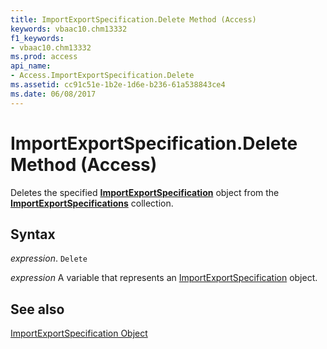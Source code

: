 ```yaml
---
title: ImportExportSpecification.Delete Method (Access)
keywords: vbaac10.chm13332
f1_keywords:
- vbaac10.chm13332
ms.prod: access
api_name:
- Access.ImportExportSpecification.Delete
ms.assetid: cc91c51e-1b2e-1d6e-b236-61a538843ce4
ms.date: 06/08/2017
---
```



# ImportExportSpecification.Delete Method (Access)

Deletes the specified  **[ImportExportSpecification](Access.ImportExportSpecification.md)** object from the **[ImportExportSpecifications](Access.ImportExportSpecifications.md)** collection.


## Syntax

 _expression_. `Delete`

 _expression_ A variable that represents an [ImportExportSpecification](./Access.ImportExportSpecification.md) object.


## See also


[ImportExportSpecification Object](Access.ImportExportSpecification.md)

